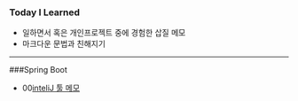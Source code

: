 ### Today I Learned
* 일하면서 혹은 개인프로젝트 중에 경험한 삽질 메모 
* 마크다운 문법과 친해지기  
- - - 

###Spring Boot
- 00[inteliJ 툴 메모](https://github.com/wonmimi/TIL/blob/main/SpringBoot/00_inteliJ_shorcut.md)

